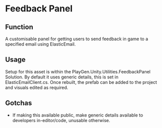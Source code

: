 # Feedback Panel
## Function 
A customisable panel for getting users to send feedback in game to a specified email using ElasticEmail.
## Usage
Setup for this asset is within the PlayGen.Unity.Utilities.FeedbackPanel Solution. By default it uses generic details, this is set in ElasticEmailClient.cs. Once rebuilt, the prefab can be added to the project and visuals edited as required.
## Gotchas
- If making this available public, make generic details available to developers in-editor/code, unusable otherwise.